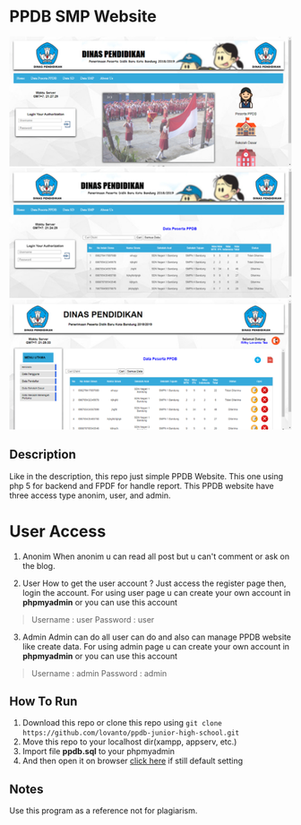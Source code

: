 # PPDB SMP Website

![Computer View](images/photo1.png)
![Computer View](images/photo2.png)
![Computer View](images/photo3.png)

## Description
Like in the description, this repo just simple PPDB Website. This one using php 5 for backend and FPDF for handle report. This PPDB website have three access type anonim, user, and admin.

# User Access
1. Anonim
When anonim u can read all post but u can't comment or ask on the blog.

2. User
How to get the user account ?
Just access the register page then, login the account.
For using user page u can create your own account in **phpmyadmin** or you can use this account
> Username : user
> Password : user

3. Admin
Admin can do all user can do and also can manage PPDB website like create data. For using admin page u can create your own account in **phpmyadmin** or you can use this account
> Username : admin
> Password : admin

## How To Run
 1. Download this repo or clone this repo using `git clone https://github.com/lovanto/ppdb-junior-high-school.git`
 2. Move this repo to your localhost dir(xampp, appserv, etc.)
 3. Import file **ppdb.sql** to your phpmyadmin
 4. And then open it on browser [click here](http://localhost/ppdb-junior-high-school) if still default setting

## Notes
Use this program as a reference not for plagiarism.